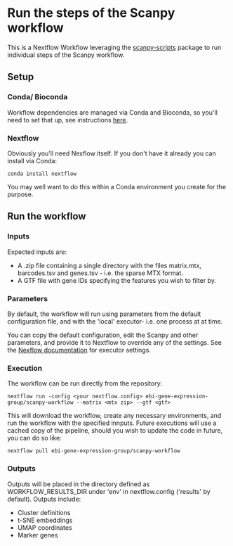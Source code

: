 # Run the steps of the Scanpy workflow

This is a Nextflow Workflow leveraging the [scanpy-scripts](https://github.com/ebi-gene-expression-group/scanpy-scripts) package to run individual steps of the Scanpy workflow.

## Setup

### Conda/ Bioconda

Workflow dependencies are managed via Conda and Bioconda, so you'll need to set that up, see instructions [here](https://bioconda.github.io/#install-conda). 

### Nextflow

Obviously you'll need Nexflow itself. If you don't have it already you can install via Conda:

```
conda install nextflow
```

You may well want to do this within a Conda environment you create for the purpose.

## Run the workflow

### Inputs

Expected inputs are:

 * A .zip file containing a single directory with the files matrix.mtx, barcodes.tsv and genes.tsv - i.e. the sparse MTX format.
 * A GTF file with gene IDs specifying the features you wish to filter by. 
 
 ### Parameters
 
By default, the workflow will run using parameters from the default configuration file, and with the 'local' executor- i.e. one process at at time. 

You can copy the default configuration, edit the Scanpy and other parameters, and provide it to Nextflow to override any of the settings. See the [Nexflow documentation](https://www.nextflow.io/docs/latest/executor.html) for executor settings.
 
 ### Execution

The workflow can be run directly from the repository:

```
nextflow run -config <your nextflow.config> ebi-gene-expression-group/scanpy-workflow --matrix <mtx zip> --gtf <gtf>
```

This will download the workflow, create any necessary environments, and run the workflow with the specified innputs. Future executions will use a cached copy of the pipeline, should you wish to update the code in future, you can do so like:

```
nextflow pull ebi-gene-expression-group/scanpy-workflow
```

### Outputs

Outputs will be placed in the directory defined as WORKFLOW_RESULTS_DIR under 'env' in nextflow.config ('results' by default). Outputs include:

 * Cluster definitions
 * t-SNE embeddings
 * UMAP coordinates
 * Marker genes

